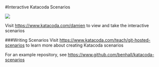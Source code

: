 #Interactive Katacoda Scenarios

[![](http://shields.katacoda.com/katacoda/damien/count.svg)](https://www.katacoda.com/damien "Get your profile on Katacoda.com")

Visit https://www.katacoda.com/damien to view and take the interactive scenarios

###Writing Scenarios
Visit https://www.katacoda.com/teach/git-hosted-scenarios to learn more about creating Katacoda scenarios

For an example repository, see https://www.github.com/benhall/katacoda-scenarios
